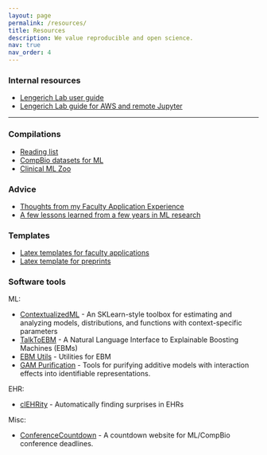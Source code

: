 ```yaml
---
layout: page
permalink: /resources/
title: Resources
description: We value reproducible and open science.
nav: true
nav_order: 4
---
```


### Internal resources

- [Lengerich Lab user guide](https://docs.google.com/document/d/1HMHeX9qSOq6PFn_cW47b3tzdJKK6QZGE39u25vsA9QA/edit?usp=sharing)
- [Lengerich Lab guide for AWS and remote Jupyter](https://docs.google.com/document/d/1CdVA_doTJZohg9dB8UhPHCgRuOtmLTAvCRV56IqBKvE/edit?usp=sharing)
  
---

### Compilations

- [Reading list](https://github.com/LengerichLab/ReadingList)
- [CompBio datasets for ML](https://github.com/LengerichLab/CompBioDatasetsForMachineLearning)
- [Clinical ML Zoo](https://github.com/LengerichLab/ClinicalMLZoo)

### Advice

- [Thoughts from my Faculty Application Experience](https://benlengerich.medium.com/38f1a29c715e)
- [A few lessons learned from a few years in ML research](https://benlengerich.medium.com/a-few-lessons-learned-from-a-few-years-in-ml-research-8f6f88f97e61)

### Templates

- [Latex templates for faculty applications](https://www.overleaf.com/read/qdrzkgjkmzqc#b3bdcc)
- [Latex template for preprints](https://www.overleaf.com/read/cbkczmhxbkgj#2a2fc3)

### Software tools

ML:

- [ContextualizedML](https://contextualized.ml) - An SKLearn-style toolbox for estimating and analyzing models, distributions, and functions with context-specific parameters
- [TalkToEBM](https://github.com/interpretml/TalkToEBM) - A Natural Language Interface to Explainable Boosting Machines (EBMs)
- [EBM Utils](https://github.com/LengerichLab/ebm_utils) - Utilities for EBM
- [GAM Purification](https://github.com/LengerichLab/gam_purification) - Tools for purifying additive models with interaction effects into identifiable representations.

EHR:

- [clEHRity](https://github.com/LengerichLab/clEHRity) - Automatically finding surprises in EHRs

Misc:

- [ConferenceCountdown](https://github.com/LengerichLab/ConferenceCountdown) - A countdown website for ML/CompBio conference deadlines.
